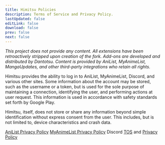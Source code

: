```yaml
---
title: Himitsu Policies
description: Terms of Service and Privacy Policy.
lastUpdated: false
editLink: false
download: false
prev: false
next: false
---
```


*This project does not provide any content. All extensions have been retroactively stripped upon creation of the fork. Add-ons are developed and distributed by Dantotsu. Content is provided by AniList, MyAnimeList, MangaUpdates, and other third-party integrations who retain all rights.*

Himitsu provides the ability to log in to AniList, MyAnimeList, Discord, and various other sites. Some information about the account may be stored, such as the username or a token, but is used for the sole purpose of maintaining a connection, identifying the user, and performing actions at user request. This information is used in accordance with safety standards set forth by Google Play.

Himitsu, itself, does not store or share any information beyond simple identification without express consent from the user. This includes, but is not limited to, device characteristics and crash data.

[AniList Privacy Policy](https://anilist.co/terms)
[MyAnimeList Privacy Policy](https://myanimelist.net/about/privacy_policy)
Discord [TOS](https://discord.com/terms) and [Privacy Policy](https://discord.com/privacy)